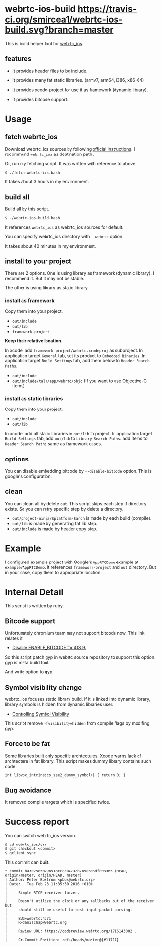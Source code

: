 # webrtc-ios-build https://travis-ci.org/smircea1/webrtc-ios-build.svg?branch=master

This is build helper tool for [webrtc_ios](https://webrtc.org/native-code/ios/).

## features

- It provides header files to be include.

- It provides many fat static libraries. (armv7, arm64, i386, x86-64)

- It provides xcode-project for use it as framework (dynamic library).

- It provides bitcode support.

# Usage

## fetch webrtc_ios

Download webrtc_ios sources by following [official instructions](https://webrtc.org/native-code/development/).
I recommend `webrtc_ios` as destination path .

Or, run my fetching script. It was written with reference to above.

```
$ ./fetch-webrtc-ios.bash
```

It takes about 3 hours in my environment.

## build all

Build all by this script.

```
$ ./webrtc-ios-build.bash
```

It references `webrtc_ios` as webrtc_ios sources for default.

You can specify webrtc_ios directory with `--webrtc` option.

It takes about 40 minutes in my environment.

## install to your project

There are 2 options.
One is using library as framework (dynamic library).
I recommend it. But it may not be stable.

The other is using library as static library.

### install as framework

Copy them into your project.

- `out/include`
- `out/lib`
- `framework-project`

**Keep their relative location.**

In xcode, add `framework-project/webrtc.xcodeproj` as subproject.
In application target `General` tab, set its product to `Embedded Binaries`.
In application target `Build Settings` tab, add them below to `Header Search Paths`.

- `out/include`
- `out/include/talk/app/webrtc/objc` (If you want to use Objective-C items)

### install as static libraries

Copy them into your project.

- `out/include`
- `out/lib`

In xcode, add all static libraries in `out/lib` to project.
In application target `Build Settings` tab,
add `out/lib` to `Library Search Paths`.
add items to `Header Search Paths` same as framework cases. 

## options

You can disable embedding bitcode by `--disable-bitcode` option.
This is google's configuration.

## clean

You can clean all by delete `out`.
This script skips each step if directory exists.
So you can retry specific step by delete a directory.

- `out/project-ninja/$platform-$arch` is made by each build (compile).
- `out/lib` is made by generating fat lib step.
- `out/include` is made by header copy step.

# Example

I configured example project with Google's `AppRTCDemo` example at `example/AppRTCDemo`.
It references `framework-project` and `out` directory.
But in your case, copy them to appropriate location.

# Internal Detail

This script is written by ruby.

## Bitcode support

Unfortunately chromium team may not support bitcode now.
This link relates it.

- [Disable ENABLE_BITCODE for iOS 9.](https://groups.google.com/a/chromium.org/forum/#!topic/chromium-reviews/MEca51xoey8)

So this script patch gyp in webrtc source repository to support this option.
gyp is meta build tool.

And write option to gyp.

## Symbol visibility change

webrtc_ios focuses static library build.
If it is linked into dynamic library,
library symbols is hidden from dynamic libraries user.

- [Controlling Symbol Visibility](https://developer.apple.com/library/mac/documentation/DeveloperTools/Conceptual/CppRuntimeEnv/Articles/SymbolVisibility.html)

This script remove `-fvisibility=hidden` from compile flags by modifing gyp.

## Force to be fat

Some libraries built only specific archtectures.
Xcode warns lack of archtecture in fat library.
This script makes dummy library contains such code.

```
int libvpx_intrinsics_sse2_dummy_symbol() { return 0; }
```

## Bug avoidance

It removed compile targets which is specified twice.

# Success report

You can switch webrtc_ios version.

```
$ cd webrtc_ios/src
$ git checkout <commit>
$ gclient sync
```

This commit can built.

```
* commit ba3e25e50296518cccca4732b769e698dfc03365 (HEAD, origin/master, origin/HEAD, master)
| Author: Peter Boström <pbos@webrtc.org>
| Date:   Tue Feb 23 11:35:30 2016 +0100
| 
|     Simple RTCP receiver fuzzer.
|     
|     Doesn't utilize the clock or any callbacks out of the receiver but
|     should still be useful to test input packet parsing.
|     
|     BUG=webrtc:4771
|     R=danilchap@webrtc.org
|     
|     Review URL: https://codereview.webrtc.org/1716143002 .
|     
|     Cr-Commit-Position: refs/heads/master@{#11717}
```




